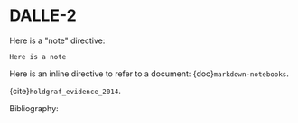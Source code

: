 # DALLE-2

Here is a "note" directive:

```{note}
Here is a note
```

Here is an inline directive to refer to a document: {doc}`markdown-notebooks`.

{cite}`holdgraf_evidence_2014`.

Bibliography:

```{bibliography}
```
